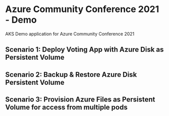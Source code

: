 # Azure Community Conference 2021 - Demo
AKS Demo application for Azure Community Conference 2021

## Scenario 1: Deploy Voting App with Azure Disk as Persistent Volume


## Scenario 2: Backup & Restore Azure Disk Persistent Volume


## Scenario 3: Provision Azure Files as Persistent Volume for access from multiple pods
